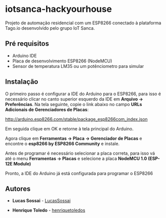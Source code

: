 # iotsanca-hackyourhouse
Projeto de automação residencial com um ESP8266 conectado à plataforma Tago.io desenvolvido pelo grupo IoT Sanca.

## Pré requisitos

* Arduino IDE
* Placa de desenvolvimento ESP8266 (NodeMCU)
* Sensor de temperatura LM35 ou um potênciometro para simular


## Instalação

O primeiro passo é configurar a IDE do Arduino para o ESP8266, para isso é necessário clicar no canto superior esquerdo da IDE em **Arquivo -> Preferências**. Na tela seguinte, copie o link abaixo no campo **URLs Adicionais de Gerenciadores de Placas**:

http://arduino.esp8266.com/stable/package_esp8266com_index.json

Em seguida clique em OK e retorne à tela principal do Arduino.

Agora clique em **Ferramentas -> Placa -> Gerenciador de Placas** e encontre o **esp8266 by ESP8266 Community** e instale.

Antes de programar é necessário selecionar a placa correta, para isso vá até o menu **Ferramentas -> Placas** e selecione a placa **NodeMCU 1.0 (ESP-12E Module)**

Pronto, a IDE do Arduino já está configurada para programar o ESP8266


## Autores

* **Lucas Sossai** - [LucasSossai](https://github.com/LucasSossai)

* **Henrique Toledo** - [henriquetoledos](https://github.com/henriquetoledos)



